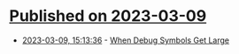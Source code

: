 # [Published on 2023-03-09](index.md)

* [2023-03-09, 15:13:36](https://lobste.rs/s/fjmmnz/when_debug_symbols_get_large) - [When Debug Symbols Get Large](https://randomascii.wordpress.com/2023/03/08/when-debug-symbols-get-large/)

